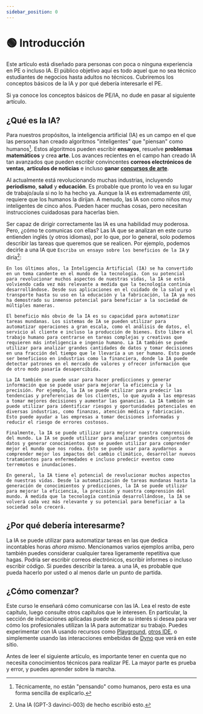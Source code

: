 ```yaml
---
sidebar_position: 0
---
```


# 🟢 Introducción

Este artículo está diseñado para personas con poca o ninguna experiencia en PE o incluso IA. El público objetivo aquí es todo aquel que no sea técnico estudiantes de negocios hasta adultos no técnicos. Cubriremos los conceptos básicos de la IA y por qué debería interesarle el PE.

Si ya conoce los conceptos básicos de PE/IA, no dude en pasar al siguiente artículo.

## ¿Qué es la IA?

Para nuestros propósitos, la inteligencia artificial (IA) es un campo en el que las personas han creado algoritmos "inteligentes" que "piensan" como humanos[^1]. Estos algoritmos pueden escribir **ensayos**, resuelve **problemas matemáticos** y crea **arte**. Los avances recientes en el campo han creado IA tan avanzados que pueden escribir convincentes **correos electrónicos de ventas**, **artículos de noticias** e incluso **ganar [concursos de arte](https://impakter.com/art-made-by-ai-wins-fine-arts-competition/)**.

AI actualmente está revolucionando muchas industrias, incluyendo **periodismo**, **salud** y **educación**. Es probable que pronto lo vea en su lugar de trabajo/aula si no lo ha hecho ya. Aunque la IA es extremadamente útil, requiere que los humanos la dirijan. A menudo, las IA son como niños muy inteligentes de cinco años. Pueden hacer muchas cosas, pero necesitan instrucciones cuidadosas para hacerlas bien.

Ser capaz de dirigir correctamente las IA es una habilidad muy poderosa. Pero, ¿cómo te comunicas con ellas? Las IA que se analizan en este curso entienden inglés (y otros idiomas), por lo que, por lo general, solo podemos describir las tareas que queremos que se realicen. Por ejemplo, podemos decirle a una IA que `Escriba un ensayo sobre los beneficios de la IA` y diría[^2]:

```
En los últimos años, la Inteligencia Artificial (IA) se ha convertido en un tema candente en el mundo de la tecnología. Con su potencial para revolucionar muchos aspectos de nuestras vidas, la IA se está volviendo cada vez más relevante a medida que la tecnología continúa desarrollándose. Desde sus aplicaciones en el cuidado de la salud y el transporte hasta su uso en la educación y la fabricación, la IA ya nos ha demostrado su inmenso potencial para beneficiar a la sociedad de múltiples maneras.

El beneficio más obvio de la IA es su capacidad para automatizar tareas mundanas. Los sistemas de IA se pueden utilizar para automatizar operaciones a gran escala, como el análisis de datos, el servicio al cliente e incluso la producción de bienes. Esto libera el trabajo humano para centrarse en tareas complejas y creativas que requieren más inteligencia e ingenio humano. La IA también se puede utilizar para analizar grandes cantidades de datos y tomar decisiones en una fracción del tiempo que le llevaría a un ser humano. Esto puede ser beneficioso en industrias como la financiera, donde la IA puede detectar patrones en el mercado de valores y ofrecer información que de otro modo pasaría desapercibida.

La IA también se puede usar para hacer predicciones y generar información que se puede usar para mejorar la eficiencia y la precisión. Por ejemplo, la IA se puede utilizar para predecir las tendencias y preferencias de los clientes, lo que ayuda a las empresas a tomar mejores decisiones y aumentar las ganancias. La IA también se puede utilizar para identificar riesgos y oportunidades potenciales en diversas industrias, como finanzas, atención médica y fabricación. Esto puede ayudar a las empresas a tomar decisiones informadas y reducir el riesgo de errores costosos.

Finalmente, la IA se puede utilizar para mejorar nuestra comprensión del mundo. La IA se puede utilizar para analizar grandes conjuntos de datos y generar conocimientos que se pueden utilizar para comprender mejor el mundo que nos rodea. Esto se puede usar para ayudarnos a comprender mejor los impactos del cambio climático, desarrollar nuevos tratamientos para enfermedades e incluso predecir eventos como terremotos e inundaciones.

En general, la IA tiene el potencial de revolucionar muchos aspectos de nuestras vidas. Desde la automatización de tareas mundanas hasta la generación de conocimientos y predicciones, la IA se puede utilizar para mejorar la eficiencia, la precisión y nuestra comprensión del mundo. A medida que la tecnología continúa desarrollándose, la IA se volverá cada vez más relevante y su potencial para beneficiar a la sociedad solo crecerá.
```

## ¿Por qué debería interesarme?

La IA se puede utilizar para automatizar tareas en las que dedica incontables horas *ahora mismo*. Mencionamos varios ejemplos arriba, pero también puedes considerar cualquier tarea ligeramente repetitiva que hagas. Podría ser escribir correos electrónicos, escribir informes o incluso escribir código. Si puedes describir la tarea. a una IA, es probable que pueda hacerlo por usted o al menos darle un punto de partida.

## ¿Cómo comenzar?

Este curso le enseñará cómo comunicarse con las IA. Lea el resto de este capítulo, luego consulte otros capítulos que le interesen. En particular, la sección de indicaciones aplicadas puede ser de su interés si desea para ver cómo los profesionales utilizan la IA para automatizar su trabajo. Puedes experimentar con IA usando recursos como [Playground](https://beta.openai.com/playground), [otros IDE](https://learnprompting.org/docs/IDEs/intro), o simplemente usando las interacciones embebidas de [Dyno](https://trydyno.com) que verá en este sitio.

Antes de leer el siguiente artículo, es importante tener en cuenta que no necesita conocimientos técnicos para realizar PE. La mayor parte es prueba y error, y puedes aprender sobre la marcha.

[^1]: Técnicamente, no están "pensando" como humanos, pero esta es una forma sencilla de explicarlo.
[^2]: Una IA (GPT-3 davinci-003) de hecho escribió esto.